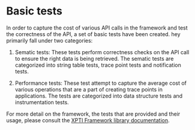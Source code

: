 # Basic tests

In order to capture the cost of various API calls in the framework and test the
correctness of the API, a set of basic tests have been created. hey primarily fall under two categories:

1. Sematic tests: These tests perform correctness checks on the API call to
ensure the right data is being retrieved. The sematic tests are categorized into
string table tests, trace point tests and notification tests.

2. Performance tests: These test attempt to capture the average cost of various
operations that are a part of creating trace points in applications. The tests
are categorized into data structure tests and instrumentation tests.

For more detail on the framework, the tests that are provided and their usage,
please consult the [XPTI Framework library documentation](doc/XPTI_Framework.md).

